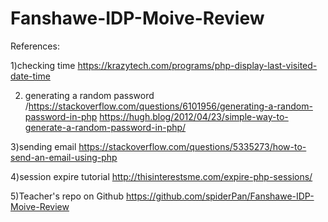 # Fanshawe-IDP-Moive-Review

References:

1)checking time
https://krazytech.com/programs/php-display-last-visited-date-time 

2) generating a random password
/https://stackoverflow.com/questions/6101956/generating-a-random-password-in-php
https://hugh.blog/2012/04/23/simple-way-to-generate-a-random-password-in-php/

3)sending email
https://stackoverflow.com/questions/5335273/how-to-send-an-email-using-php

4)session expire tutorial
http://thisinterestsme.com/expire-php-sessions/

5)Teacher's repo on Github
https://github.com/spiderPan/Fanshawe-IDP-Moive-Review
